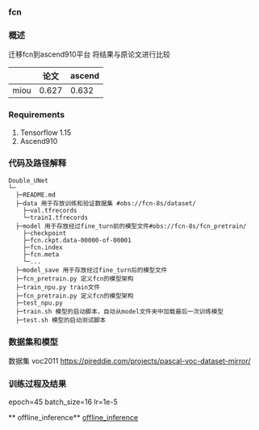 ###   **fcn** 


###   **概述** 

迁移fcn到ascend910平台
将结果与原论文进行比较

 |                | 论文   | ascend |
|----------------|------|--------|
| miou | 0.627 | 0.632  |

###  Requirements

1. Tensorflow 1.15
2. Ascend910

###   **代码及路径解释** 



```
Double_UNet
└─ 
  ├─README.md
  ├─data 用于存放训练和验证数据集 #obs://fcn-8s/dataset/
  	├─val.tfrecords
  	└─train1.tfrecords
  ├─model 用于存放经过fine_turn前的模型文件#obs://fcn-8s/fcn_pretrain/
  	├─checkpoint
  	├─fcn.ckpt.data-00000-of-00001
  	├─fcn.index
  	├─fcn.meta
  	└─...
  ├─model_save 用于存放经过fine_turn后的模型文件
  ├─fcn_pretrain.py 定义fcn的模型架构
  ├─train_npu.py train文件
  ├─fcn_pretrain.py 定义fcn的模型架构
  ├─test_npu.py
  ├─train.sh 模型的启动脚本，自动从model文件夹中加载最后一次训练模型
  ├─test.sh 模型的启动测试脚本

```
###   **数据集和模型** 

数据集 voc2011
https://pjreddie.com/projects/pascal-voc-dataset-mirror/


### 训练过程及结果
epoch=45
batch_size=16
lr=1e-5

 **
offline_inference**
[offline_inference](https://gitee.com/xiaoqiqiyaya/modelzoo/tree/master/contrib/Research/cv/fcn/fcn_tf_xiaoqiqiya/offline_inference) 